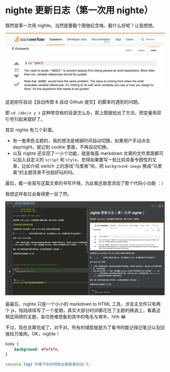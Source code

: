 [slug]: nighte-update-log
[date]: 2017-08-20T01:19:26

# nighte 更新日志（第一次用 nighte）

既然是第一次用 nighte，当然是要截个图做纪念咯，截什么好呢？让我想想。

![](media/7afa4cbd.png)

这是刚写自动【自动传图 & 自动 Github 提交】的脚本时遇到的问题。

即 `cd /abc/x y z` 这种带空格的目录怎么办，那上图就给出了方法，把变量用双引号引起来就好了。

其实 nighte 有几个彩蛋。

- 有一套黑色主题的，我的想法是根据时间自动切换，如果用户手动点击 day/night，就记到 cookie 里面，不再自动切换。
- 以及 nighte 还实现了一小个功能，就是每篇 markdown 文章的文件里面都可以加入自定义的 `script` 和 `style`，觉得如果要写一些比较具备专题性的文章，比如介绍 switch 上的游戏“马里奥”啦，把 `background-image` 换成“马里奥”的主题背景不也挺好玩的吗。

最后，截一张我写这篇文章的书写环境，为此我还故意添加了那个代码小功能 ：）

我想这样各位会看得更一目了然。

![](media/16b2cc03.png)

最最后，nighte 只是一个小小的 markdown to HTML 工具，涉及主文件只有两个 js，陆陆续续写了一个星期，其实大部分时间都花在了主题的微调上，看着这稍显简陋的主题，各位绝难想象到其中的龟毛与艰辛。hhh 😂

不过，现在总算完成了，对不对。所有的铺垫就是为了看书时能记得记笔记以及回报给万维网。OK，nighte！



[code]: -------------------------------------------
```css
body {
    background: #fefefe;
}
```

```javascript
console.log('你看不到的控制台都能看到😅');
```






